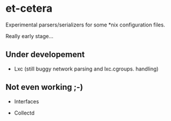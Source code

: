 # et-cetera

Experimental parsers/serializers for some *nix configuration files.

Really early stage...

## Under developement

* Lxc (still buggy network parsing and lxc.cgroups. handling)

## Not even working ;-)

* Interfaces

* Collectd
